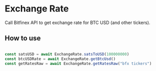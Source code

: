 # Exchange Rate

Call Bitfinex API to get exchange rate for BTC USD (and other tickers).

## How to use

```javascript

const satsUSD = await ExchangeRate.satsToUSD(100000000)
const btcUSDRate = await ExchangeRate.getBtcUsd()
const getRatesRaw = await ExchangeRate.getRatesRaw("bfx tickers")

```